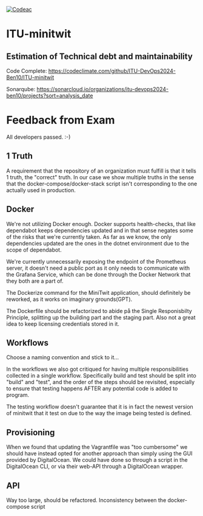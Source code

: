 [![Codeac](https://static.codeac.io/badges/2-751821441.svg "Codeac")](https://app.codeac.io/github/ITU-DevOps2024-Ben10/ITU-minitwit)

# ITU-minitwit


## Estimation of Technical debt and maintainability
Code Complete:
https://codeclimate.com/github/ITU-DevOps2024-Ben10/ITU-minitwit

Sonarqube:
https://sonarcloud.io/organizations/itu-devops2024-ben10/projects?sort=analysis_date

# Feedback from Exam
All developers passed. :-) 
## 1 Truth

A requirement that the repository of an organization must fulfill is that it tells 1 truth, the "correct" truth. In our case we show multiple truths in the sense that the docker-compose/docker-stack script isn't corresponding to the one actually used in production. 

## Docker

We're not utilizing Docker enough. Docker supports health-checks, that like dependabot keeps dependencies updated and in that sense negates some of the risks that we're currently taken. As far as we know, the only dependencies updated are the ones in the dotnet environment due to the scope of dependabot. 

We're currently unnecessarily exposing the endpoint of the Prometheus server, it doesn't need a public port as it only needs to communicate with the Grafana Service, which can be done through the Docker Network that they both are a part of. 

The Dockerize command for the MiniTwit application, should definitely be reworked, as it works on imaginary grounds(GPT). 

The Dockerfile should be refactorized to abide på the Single Responisbilty Principle, splitting up the building part and the staging part. Also not a great idea to keep licensing credentials stored in it.

## Workflows
Choose a naming convention and stick to it...

In the workflows we also got critiqued for having multiple responsibilities collected in a single workflow.
Specifically build and test should be split into "build" and "test", and the order of the steps should be revisited, especially to ensure that testing happens AFTER any potential code is added to program. 

The testing workflow doesn't guarantee that it is in fact the newest version of minitwit that it test on due to the way the image being tested is defined. 

## Provisioning

When we found that updating the Vagrantfile was "too cumbersome" we should have instead opted for another approach than simply using the GUI provided by DigitalOcean. We could have done so through a script in the DigitalOcean CLI, or via their web-API through a DigitalOcean wrapper. 

## API

Way too large, should be refactored. 
Inconsistency between the docker-compose script 